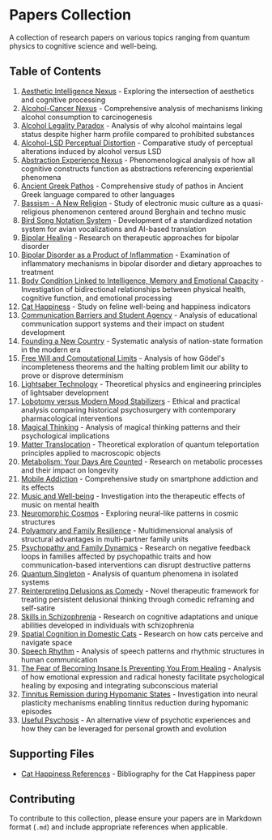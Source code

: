 # Papers Collection

A collection of research papers on various topics ranging from quantum physics to cognitive science and well-being.

## Table of Contents

1. [Aesthetic Intelligence Nexus](aesthetic_intelligence_nexus.md) - Exploring the intersection of aesthetics and cognitive processing
2. [Alcohol-Cancer Nexus](alcohol_cancer_connection.md) - Comprehensive analysis of mechanisms linking alcohol consumption to carcinogenesis
3. [Alcohol Legality Paradox](alcohol_legality_paradox.md) - Analysis of why alcohol maintains legal status despite higher harm profile compared to prohibited substances
4. [Alcohol-LSD Perceptual Distortion](alcohol_lsd_perceptual_distortion.md) - Comparative study of perceptual alterations induced by alcohol versus LSD
5. [Abstraction Experience Nexus](abstraction_experience_nexus.md) - Phenomenological analysis of how all cognitive constructs function as abstractions referencing experiential phenomena
6. [Ancient Greek Pathos](ancient_greek_pathos.md) - Comprehensive study of pathos in Ancient Greek language compared to other languages
7. [Bassism - A New Religion](bassism_new_religion.md) - Study of electronic music culture as a quasi-religious phenomenon centered around Berghain and techno music
8. [Bird Song Notation System](bird_song_notation_system.md) - Development of a standardized notation system for avian vocalizations and AI-based translation
9. [Bipolar Healing](bipolar_healing.md) - Research on therapeutic approaches for bipolar disorder
10. [Bipolar Disorder as a Product of Inflammation](bipolar_inflammation_diet.md) - Examination of inflammatory mechanisms in bipolar disorder and dietary approaches to treatment
11. [Body Condition Linked to Intelligence, Memory and Emotional Capacity](body_condition_intelligence_memory_emotion.md) - Investigation of bidirectional relationships between physical health, cognitive function, and emotional processing
12. [Cat Happiness](cat_happiness.md) - Study on feline well-being and happiness indicators
13. [Communication Barriers and Student Agency](communication_barriers_education.md) - Analysis of educational communication support systems and their impact on student development
14. [Founding a New Country](founding_new_country.md) - Systematic analysis of nation-state formation in the modern era
15. [Free Will and Computational Limits](free_will_computational_limits.md) - Analysis of how Gödel's incompleteness theorems and the halting problem limit our ability to prove or disprove determinism
16. [Lightsaber Technology](lightsaber_technology.md) - Theoretical physics and engineering principles of lightsaber development
17. [Lobotomy versus Modern Mood Stabilizers](lobotomy_vs_mood_stabilizers.md) - Ethical and practical analysis comparing historical psychosurgery with contemporary pharmacological interventions
18. [Magical Thinking](magical_thinking.md) - Analysis of magical thinking patterns and their psychological implications
19. [Matter Translocation](matter_translocation.md) - Theoretical exploration of quantum teleportation principles applied to macroscopic objects
20. [Metabolism: Your Days Are Counted](metabolism-your_days_are_counted.md) - Research on metabolic processes and their impact on longevity
21. [Mobile Addiction](mobile_addiction.md) - Comprehensive study on smartphone addiction and its effects
22. [Music and Well-being](music_well_being.md) - Investigation into the therapeutic effects of music on mental health
23. [Neuromorphic Cosmos](neuromorphic_cosmos.md) - Exploring neural-like patterns in cosmic structures
24. [Polyamory and Family Resilience](polyamory_family_resilience.md) - Multidimensional analysis of structural advantages in multi-partner family units
25. [Psychopathy and Family Dynamics](psychopathy_family_dynamics.md) - Research on negative feedback loops in families affected by psychopathic traits and how communication-based interventions can disrupt destructive patterns
26. [Quantum Singleton](quantum_singleton.md) - Analysis of quantum phenomena in isolated systems
27. [Reinterpreting Delusions as Comedy](reinterpreting_delusions_comedy.md) - Novel therapeutic framework for treating persistent delusional thinking through comedic reframing and self-satire
28. [Skills in Schizophrenia](skills_schizophrenia.md) - Research on cognitive adaptations and unique abilities developed in individuals with schizophrenia
29. [Spatial Cognition in Domestic Cats](spatial_cognition-domestic_cats.md) - Research on how cats perceive and navigate space
30. [Speech Rhythm](speech_rhythm.md) - Analysis of speech patterns and rhythmic structures in human communication
31. [The Fear of Becoming Insane Is Preventing You From Healing](fear_insanity_healing.md) - Analysis of how emotional expression and radical honesty facilitate psychological healing by exposing and integrating subconscious material
32. [Tinnitus Remission during Hypomanic States](tinnitus_remission_in_hypomania.md) - Investigation into neural plasticity mechanisms enabling tinnitus reduction during hypomanic episodes
33. [Useful Psychosis](useful_psychosis.md) - An alternative view of psychotic experiences and how they can be leveraged for personal growth and evolution

## Supporting Files

- [Cat Happiness References](cat_happiness-references.bib) - Bibliography for the Cat Happiness paper

## Contributing

To contribute to this collection, please ensure your papers are in Markdown format (`.md`) and include appropriate references when applicable.
